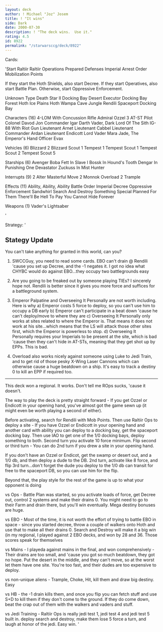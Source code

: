 ```yaml
---
layout: deck
author: ! Michael "Joz" Josem
title: ! "It wins"
side: Dark
date: 2000-07-30
description: ! "The deck wins.  Use it."
rating: 4.5
id: 8922
permalink: "/starwarsccg/deck/8922"
---
```

Cards: 

'Start
Raltiir
Raltiir Operations
Prepared Defenses
Imperial Arrest Order
Mobilization Points

If they start the Hoth Shields, also start Decree.  If they start Operatives, also start Battle Plan.  Otherwise, start Oppressive Enforcement.

Unknown Type
       Death Star II Docking Bay
       Desert
       Executor Docking Bay
       Forest
       Hoth Ice Plains
       Hoth Wampa Cave
       Jungle
       Rendili
       Spaceport Docking Bay

Characters (16)
       4-LOM With Concussion Rifle
       Admiral Ozzel
     3 AT-ST Pilot
       Colonel Davod Jon
       Commander Igar
       Darth Vader, Dark Lord Of The Sith
       IG-88 With Riot Gun
       Lieutenant Arnet
       Lieutenant Cabbel
       Lieutenant Commander Ardan
       Lieutenant Endicott
       Lord Vader
       Mara Jade, The Emperor's Hand
       Officer Evax

Vehicles (6)
       Blizzard 2
       Blizzard Scout 1
       Tempest 1
       Tempest Scout 1
       Tempest Scout 2
       Tempest Scout 5

Starships (6)
       Avenger
       Boba Fett In Slave I
       Bossk In Hound's Tooth
       Dengar In Punishing One
       Devastator
       Zuckuss In Mist Hunter

Interrupts (9)
     2 Alter
       Masterful Move
     2 Monnok
       Overload
     2 Trample

Effects (11)
       Ability, Ability, Ability
       Battle Order
       Imperial Decree
       Oppressive Enforcement
       Sandwhirl
       Search And Destroy
       Something Special Planned For Them
       There'll Be Hell To Pay
       You Cannot Hide Forever

Weapons (1)
       Vader's Lightsaber

'

Strategy: '

Stategy Update
---------------------
You can't take anything for granted in this world, can you?

1.  SWCCGuy, you need to read some cards.  EBO can't drain @ Rendili 'cause you set up Decree, and the -1 negates it.  I got no idea what CHYBC would do against EBO...they occupy two battlegrounds easy

2. Are you going to be freaked out by someone playing TIEs?  I sincerely hope not.  Rendili is better since it gives you more force and suffices for a battleground system.

3. Emperor Palpatine and Overseeing It Personally are not worth including.  Here is why
a) Emperor costs 5 force to deploy, so you can't use him to occupy a DB early
b) Emperor can't participate in a beat down 'cause he can't deploy/move to where they are
c) Overseeing It Personally only works at sites related to where the Emperor is.  That means it does not work at his site...which means that the LS will attack those other sites first, which the Emperor is powerless to stop.
d) Overseeing It Personally requires your Imperials to be present at the site, which is bad 'cause then they can't hide in AT-STs, meaning that they get shot up by EPPs.  This is bad.

4. Overload also works nicely against someone using Luke to Jedi Train, and to get rid of those pesky X-Wing Laser Cannons which can otherwise cause a huge beatdown on a ship.  It's easy to track a destiny 0 to kill an EPP if required too.
-----------------------------

This deck won a regional.  It works.  Don't tell me ROps sucks, 'cause it doesn't.

The way to play the deck is pretty straight forward - If you get Ozzel or Endicott in your opening hand, you've almost got the game sewn up (it might even be worth playing a second of either).

Before activating, search for Rendili with Mob Points.	Then use Raltiir Ops to deploy a site - If you have Ozzel or Endicott in your opening hand and another card with ability you can deploy to a docking bay, get the spaceport docking bay.  Then use IAO to get one of the 1/0 docking bays, deploy something to both.  Second turn you activate 10 force minimum.  Flip second or third turn - You can do 2nd turn if you drew a site in your opening hand.

If you don't have an Ozzel or Endicot, get the swamp or desert out, and a 1/0 db, and then deploy a dude to the DB.  2nd turn, activate like 8 force, and flip 3rd turn...don't forget the dude you deploy to the 1/0 db can transit for free to the spaceport DB, so you can use him for the flip.

Beyond that, the play style for the rest of the game is up to what your opponent is doing

vs Ops - Battle Plan was started, so you activate loads of force, get Decree out, control 2 systems and make their drains 0.  You might need to go to their Farm and drain there, but you'll win eventually.  Mega destiny bonuses are huge.

vs EBO - Most of the time, it is not worth the effort of trying to battle EBO in space - since you started decree, throw a couple of walkers onto Hoth and use that to make all their drains 0.  Search and Destroy will make it a big win (in my regional, I played against 2 EBO decks, and won by 28 and 36.  Those scores speak for themselves

vs Mains - I playeda against mains in the final, and won comprehensively - Their drains are too small, and 'cause you got so much beatdown, they got no hope.	Put the desert in the middle, and they can't move, so at the worst let them have one site.  You're too fast, and their dudes are too expensive to deploy.

vs non-unique aliens - Trample, Choke, Hit, kill them and draw big destiny.  Easy

vs HB - the -1 drain kills them, and once you flip you can fetch stuff and use S+D to kill them if they don't come to the ground.  If they do come down, beat the crap out of them with the walkers and vaders and stuff.

vs Jedi Training - Raltiir Ops is really jedi test 1, jedi test 4 and jedi test 5 built in.  deploy search and destroy, make them lose 5 force a turn, and laugh at honor of the jedi.	Easy win. '
